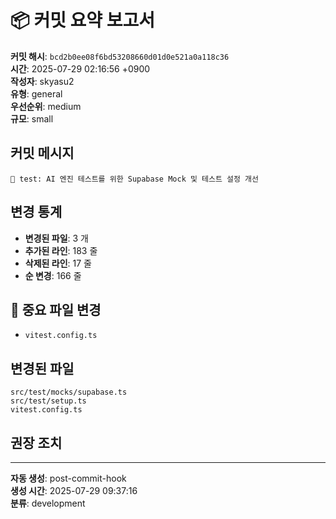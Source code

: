 # 📦 커밋 요약 보고서

**커밋 해시**: `bcd2b0ee08f6bd53208660d01d0e521a0a118c36`  
**시간**: 2025-07-29 02:16:56 +0900  
**작성자**: skyasu2  
**유형**: general  
**우선순위**: medium  
**규모**: small  

## 커밋 메시지

```
🧪 test: AI 엔진 테스트를 위한 Supabase Mock 및 테스트 설정 개선
```

## 변경 통계

- **변경된 파일**: 3 개
- **추가된 라인**: 183 줄
- **삭제된 라인**: 17 줄
- **순 변경**: 166 줄

## 🔴 중요 파일 변경

- `vitest.config.ts`

## 변경된 파일

```
src/test/mocks/supabase.ts
src/test/setup.ts
vitest.config.ts
```

## 권장 조치


---

**자동 생성**: post-commit-hook  
**생성 시간**: 2025-07-29 09:37:16  
**분류**: development  
